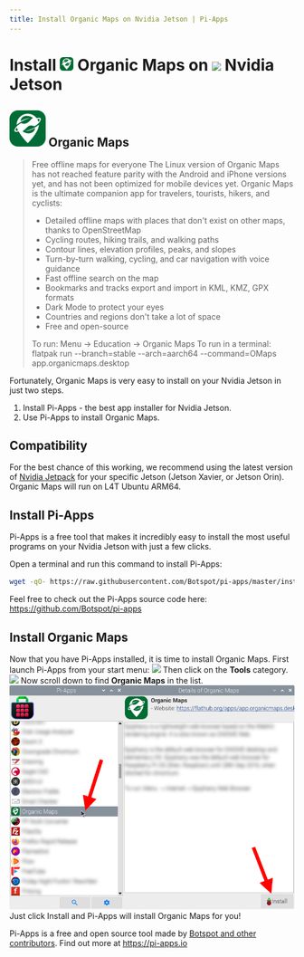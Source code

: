 ```yaml
---
title: Install Organic Maps on Nvidia Jetson | Pi-Apps
---
```

<div class="simple-install-content content">

# Install <img src="/img/app-icons/Organic Maps/icon-64.png" height=24> Organic Maps on <img src=/img/other-icons/nvidia-icon.svg height=24> Nvidia Jetson

## <img src="/img/app-icons/Organic Maps/icon-64.png"> Organic Maps
> Free offline maps for everyone
> The Linux version of Organic Maps has not reached feature parity with the Android and iPhone versions yet, and has not been optimized for mobile devices yet. Organic Maps is the ultimate companion app for travelers, tourists, hikers, and cyclists:
> 
> - Detailed offline maps with places that don't exist on other maps, thanks to OpenStreetMap
> - Cycling routes, hiking trails, and walking paths
> - Contour lines, elevation profiles, peaks, and slopes
> - Turn-by-turn walking, cycling, and car navigation with voice guidance
> - Fast offline search on the map
> - Bookmarks and tracks export and import in KML, KMZ, GPX formats
> - Dark Mode to protect your eyes
> - Countries and regions don't take a lot of space
> - Free and open-source
> 
> To run: Menu -> Education -> Organic Maps
> To run in a terminal: flatpak run --branch=stable --arch=aarch64 --command=OMaps app.organicmaps.desktop

Fortunately, Organic Maps is very easy to install on your Nvidia Jetson in just two steps.
1. Install Pi-Apps - the best app installer for Nvidia Jetson.
2. Use Pi-Apps to install Organic Maps.
</div>
<div class="simple-install-content content">

## Compatibility
For the best chance of this working, we recommend using the latest version of [Nvidia Jetpack](https://developer.nvidia.com/embedded/jetpack-archive) for your specific Jetson (Jetson Xavier, or Jetson Orin).
Organic Maps will run on L4T Ubuntu ARM64.
</div>
<div class="simple-install-content content">

## Install Pi-Apps

Pi-Apps is a free tool that makes it incredibly easy to install the most useful programs on your Nvidia Jetson with just a few clicks.

Open a terminal and run this command to install Pi-Apps:
```bash
wget -qO- https://raw.githubusercontent.com/Botspot/pi-apps/master/install | bash
```
Feel free to check out the Pi-Apps source code here: https://github.com/Botspot/pi-apps
</div>
<div class="simple-install-content content">

## Install Organic Maps

Now that you have Pi-Apps installed, it is time to install Organic Maps.
First launch Pi-Apps from your start menu:
<img src="/img/start-menu.png">
Then click on the <b>Tools</b> category.
<img src="/img/category-selections/Tools.png">
Now scroll down to find <b>Organic Maps</b> in the list.
<img src="/img/app-icons/Organic Maps/app-selection.png">
Just click Install and Pi-Apps will install Organic Maps for you!
</div>
<div class="simple-install-content content">

Pi-Apps is a free and open source tool made by [Botspot and other contributors](/about/#contributors). Find out more at https://pi-apps.io
</div>
